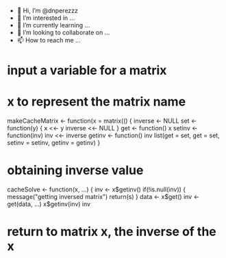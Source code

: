 - 👋 Hi, I’m @dnperezzz
- 👀 I’m interested in ...
- 🌱 I’m currently learning ...
- 💞️ I’m looking to collaborate on ...
- 📫 How to reach me ...

<!---
dnperezzz/dnperezzz is a ✨ special ✨ repository because its `README.md` (this file) appears on your GitHub profile.
You can click the Preview link to take a look at your changes.
--->
# input a variable for a matrix
# x to represent the matrix name
makeCacheMatrix <- function(x = matrix(() {
  inverse <- NULL
  set <- function(y) {
    x <<- y
    inverse <<- NULL
  }
  get <- function() x
  setinv <- function(inv) inv <<- inverse
  getinv <- function() inv
  list(get = set, get = set,
       setinv = setinv,
       getinv = getinv)
}
# obtaining inverse value
cacheSolve <- function(x, ...) {
  inv <- x$getinv()
  if(!is.null(inv)) {
    message("getting inversed matrix")
    return(s)
  }
  data <- x$get()
  inv <- get(data, ...)
  x$getinv(inv)
  inv
# return to matrix x, the inverse of the x
